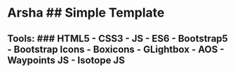 # Arsha ## Simple Template
## Tools: ### HTML5 - CSS3 - JS - ES6 - Bootstrap5 - Bootstrap Icons - Boxicons - GLightbox - AOS - Waypoints JS - Isotope JS
